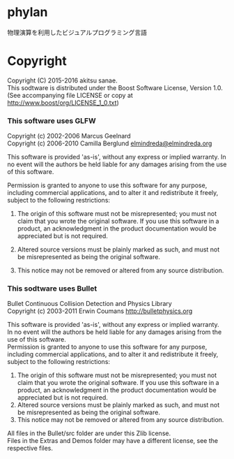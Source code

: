 # phylan
物理演算を利用したビジュアルプログラミング言語

# Copyright
Copyright (C) 2015-2016 akitsu sanae.  
This sodtware is distributed under the Boost Software License, Version 1.0. 
(See accompanying file LICENSE or copy at http://www.boost/org/LICENSE_1_0.txt)  


### This software uses GLFW  
Copyright (c) 2002-2006 Marcus Geelnard  
Copyright (c) 2006-2010 Camilla Berglund <elmindreda@elmindreda.org>  
  
This software is provided 'as-is', without any express or implied
warranty. In no event will the authors be held liable for any damages
arising from the use of this software.  
  
Permission is granted to anyone to use this software for any purpose,
including commercial applications, and to alter it and redistribute it
freely, subject to the following restrictions:  
  
1. The origin of this software must not be misrepresented; you must not
   claim that you wrote the original software. If you use this software
   in a product, an acknowledgment in the product documentation would
   be appreciated but is not required.  
  
2. Altered source versions must be plainly marked as such, and must not
   be misrepresented as being the original software.  
  
3. This notice may not be removed or altered from any source
   distribution.  


### This sodtware uses Bullet
Bullet Continuous Collision Detection and Physics Library  
Copyright (c) 2003-2011 Erwin Coumans  http://bulletphysics.org  
  
This software is provided 'as-is', without any express or implied warranty.  
In no event will the authors be held liable for any damages arising from the use of this software.  
Permission is granted to anyone to use this software for any purpose,  
including commercial applications, and to alter it and redistribute it freely,  
subject to the following restrictions:  
  
1. The origin of this software must not be misrepresented; you must not claim that you wrote the original software. If you use this software in a product, an acknowledgment in the product documentation would be appreciated but is not required.  
2. Altered source versions must be plainly marked as such, and must not be misrepresented as being the original software.  
3. This notice may not be removed or altered from any source distribution.  
  
All files in the Bullet/src folder are under this Zlib license.  
Files in the Extras and Demos folder may have a different license, see the respective files.  

